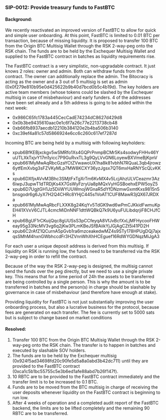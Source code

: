 ### SIP-0012: Provide treasury funds to FastBTC

#### Background:
We recently reactivated an improved version of FastBTC to allow for quick and simple user onboarding. At this point, FastBTC is limited to 0.01 BTC per transaction, because of missing liquidity. It is proposed to transfer 100 BTC from the Origin BTC Multisig Wallet through the RSK 2-way-peg onto the RSK chain. The funds are to be held by the Exchequer Multisig Wallet and supplied to the FastBTC contract in batches as liquidity requirements rise.

The FastBTC contract is a very simplistic, non-upgradable contract. It just knows 2 roles: owner and admin. Both can withdraw funds from the contract. The owner can additionally replace the admin. The Bitocracy is acting as the owner and a 3 out of 5 multisig is set as admin (0x0f279e810b95e0d425622b9b40d7bcd0b5c4b19d). The key holders are active team members (whose tokens could be slashed by the Exchequer multisig in case of misbehaviour) and early funders. 4 of the addresses have been set already and a 5th address is going to be added within the next week:
* 0x986C65fc1783a445CecCadE74234dC8627d429d8
* 0x0b3be9435610aac0e1c6f7a26c77e2213738cb48
* 0xb66fb8937aecdb12210b384120e2b4ba506b3140
* 0xc39ef4a81c57d5866924e6cc6c260c617ef7287d


Incoming BTC are being held by a multisig with following keyholders: 
* xpub6BfKEBjxckgv5wSMRfo1Xs4GQPrPnmpBCMr5Ks4sodwyFHHv46YuUTLXkTxjvY17m1yicc7P9GuRvxTL3g9QyLVvGN6LoyewBXVmeBjKpnV
* xpub661MyMwAqRbcGzaYCtZVwawoUX1ha8k81vbhN7RQuaL3qb4jrowz6ytfEmXvbg3sFZVKyMLp7MW8KCXY36yzJgsx7QT6mxHaRNYScQLvKKs
* xpub6DXfjxAVvM3Bhc3SMjtFxTgXrTm6KvMX4v5LcjAhzULVCeazmr3Az6iwpJ3upwT1dTRDjKs4X7GsWyFzryUa8pMQxVyHGSBoehxEPW5oyZ5
* xpub6D7UgjtGH1Jz5DiiWYUUWmojWGnaR5dYfDNzmwGxmtKxs9815n5bnsgodr6g6JyX7H2Q4CHRc8YHjC445s1VoAT1CUF8MawR3jQX67JRDXa
* xpub661MyMwAqRbcFLXXK8g24KqYv5TdGK9wd6wPmCJKkidFwmuKpEH41XVxV6CJTL4cmcMiDnNNF1dttWQBkQ7k9U6yuFULibdqrjiF8CHJfCH
* xpub6BgUF1rCKuijQqc8gUUSsS3pCCfeyqA8VfJvBcfXxLjMFHycooFHWeay95g33NcMV3vg6q2jKw3PLmKBeJSfBAiikYjJGjAgCZt5i41PD2H
* xpub6C2rAfZ1QCurnA5pGvb1ra6mzceakedwMZ4s9STy178HPUgDQj7ajxqsSMhM4hxnGWbhccdFr3HZVnnWhXhHCEguef16RdWYGDNqzMiJgA3

For each user a unique deposit address is derived from this multisig. If liquidity on RSK is running low, the funds need to be transferred via the RSK 2-way-peg in order to refill the contract.

Because of the way the RSK 2-way-peg is designed, the multisig cannot send the funds over the peg directly, but we need to use a single private key. This means that for a time period of 24h the assets to be transferred are being controlled by a single person. This is why the amount is to be transferred in batches and the person(s) in charge should be slashable by governance in case of misbehaviour (and therefore have enough at stake).

Providing liquidity for FastBTC is not just substantially improving the user onboarding process, but also a lucrative business for the protocol, because fees are generated on each transfer. The fee is currently set to 5000 sats but is subject to change based on market conditions

#### Resolved:
1. Transfer 100 BTC from the Origin BTC Multisig Wallet through the RSK 2-way-peg onto the RSK chain. The transfer is to happen in batches and executed by slashable SOV holders.
2. The funds are to be held by the Exchequer multisig (0x924f5ad34698fd20c90fe5d5a8a0abd3b42dc711) until they are provided to the FastBTC contract (0xca1c5b1bc55755c5e3b6ed1afe88abd7b26f147f).
3. 10 RBTC are to be provided to the FastBTC contract immediately and the transfer limit is to be increased to 0.1 BTC.
4. Funds are to be moved from the BTC multisig in charge of receiving the user deposits whenever liquidity on the FastBTC contract is beginning to run low.
5. After 4 weeks of operation and a completed audit report of the FastBTC backend, the limits are to be lifted completely and the remaining 90 RBTC are to be transferred.

